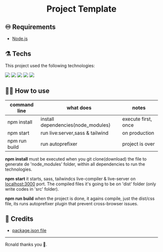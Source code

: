 <h1 align="center">Project Template</h1>

## ♾️ Requirements

- [Node.js](https://nodejs.org/en/download/)


## ⚗️ Techs

This project used the following technologies:

<p align="left">
  <img src="https://img.shields.io/badge/HTML5-E34F26?style=for-the-badge&logo=html5&logoColor=white">
  <img src="https://img.shields.io/badge/CSS3-1572B6?style=for-the-badge&logo=css3&logoColor=white">
  <img src="https://img.shields.io/badge/JavaScript-F7DF1E?style=for-the-badge&logo=javascript&logoColor=black">
  <img src="https://img.shields.io/badge/Sass-CC6699?style=for-the-badge&logo=sass&logoColor=white">
  <img src="https://img.shields.io/badge/Tailwind_CSS-38B2AC?style=for-the-badge&logo=tailwind-css&logoColor=white">
</p>

## 👨‍💻 How to use

| command line  | what does                          | notes               |
|---------------|------------------------------------|---------------------|
| npm install   | install dependencies(node_modules) | execute first, once |
| npm start     | run live:server,sass & tailwind    | on production       |
| npm run build | run autoprefixer                   | project is over     |

**npm install** must be executed when you git clone(download) the file to generate de 'node_modules' folder, within all dependencies to run the technologies.

**npm start** it starts, sass, tailwindcs live-compiler & live-server on [localhost:3000](https://localhost:3000) port. The compiled files it's going to be on 'dist' folder (only write codes in 'src' folder).

**npm run build** when the project is done, it agains compile, just the dist/css file, its runs autoprefixer plugin that prevent cross-browser issues.

## 🔮 Credits

- [package.json file](https://thinkdobecreate.com/articles/minimum-static-site-sass-setup/)

---

Rcnald thanks you 🧙.

